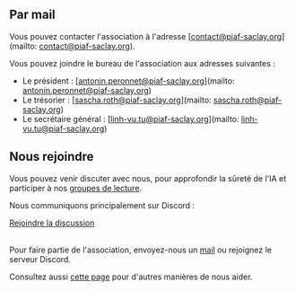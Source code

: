 
<h2 id="mail">Par mail</h2>

Vous pouvez contacter l'association à l'adresse [contact@piaf-saclay.org](mailto: contact@piaf-saclay.org).

Vous pouvez joindre le bureau de l'association aux adresses suivantes :

- Le président : [antonin.peronnet@piaf-saclay.org](mailto: antonin.peronnet@piaf-saclay.org)
- Le trésorier : [sascha.roth@piaf-saclay.org](mailto: sascha.roth@piaf-saclay.org)
- Le secrétaire général : [linh-vu.tu@piaf-saclay.org](mailto: linh-vu.tu@piaf-saclay.org)

<h2 id="nous-rejoindre">Nous rejoindre</h2>

Vous pouvez venir discuter avec nous, pour approfondir la sûreté de l'IA et participer à nos [groupes de lecture](/groupe-de-lecture.html).

Nous communiquons principalement sur Discord :

<div class="flex-container">
    <a class="btn" href="https://discord.gg/zCyg7UWW2tZ">
        <i class="bi bi-discord me-2"></i> Rejoindre la discussion
    </a>
</div>

<br>

Pour faire partie de l'association, envoyez-nous un [mail](/contact.html#mail) ou rejoignez le serveur Discord.

Consultez aussi [cette page](/nous-aider.html) pour d'autres manières de nous aider.